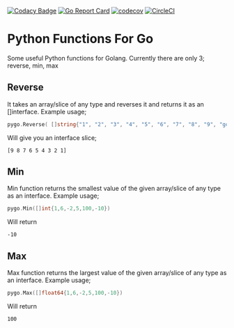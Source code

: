 [![Codacy Badge](https://api.codacy.com/project/badge/Grade/2d3d22a86a4241fe825b6c445549afc7)](https://app.codacy.com/app/MeteHanC/python-functions-for-go?utm_source=github.com&utm_medium=referral&utm_content=MeteHanC/python-functions-for-go&utm_campaign=Badge_Grade_Dashboard)
[![Go Report Card](https://goreportcard.com/badge/github.com/metehanc/python-functions-for-go)](https://goreportcard.com/report/github.com/metehanc/python-functions-for-go)
[![codecov](https://codecov.io/gh/MeteHanC/python-functions-for-go/branch/master/graph/badge.svg)](https://codecov.io/gh/MeteHanC/python-functions-for-go)
[![CircleCI](https://circleci.com/gh/MeteHanC/python-functions-for-go.svg?style=svg)](https://circleci.com/gh/MeteHanC/python-functions-for-go)

# Python Functions For Go
Some useful Python functions for Golang. Currently there are only 3; reverse, min, max



## Reverse
It takes an array/slice of any type and reverses it and returns it as an []interface. Example usage;

```go
pygo.Reverse( []string{"1", "2", "3", "4", "5", "6", "7", "8", "9", "golang"} )
```
Will give you an interface slice;

```
[9 8 7 6 5 4 3 2 1]
```

## Min 
Min function returns the smallest value of the given array/slice of any type as an interface. Example usage;

```go
pygo.Min([]int{1,6,-2,5,100,-10})
```
Will return 
```
-10
```

## Max
Max function returns the largest value of the given array/slice of any type as an interface. Example usage;

```go
pygo.Max([]float64{1,6,-2,5,100,-10})
```
Will return
```
100
```
